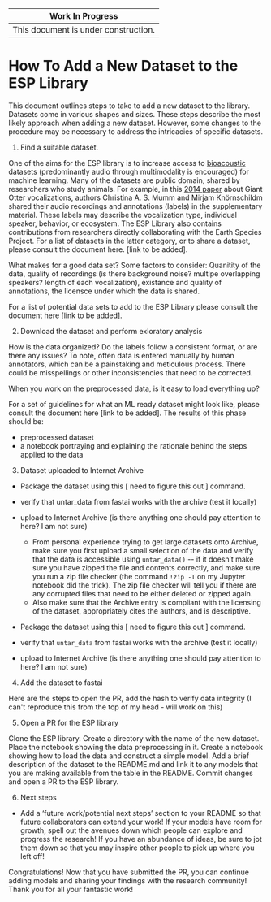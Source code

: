 

| Work In Progress |
| --- |
| This document is under construction. |

# How To Add a New Dataset to the ESP Library

This document outlines steps to take to add a new dataset to the library. Datasets come in various shapes and sizes. These steps describe the most likely approach when adding a new dataset. However, some changes to the procedure may be necessary to address the intricacies of specific datasets. 

1. Find a suitable dataset.

One of the aims for the ESP library is to increase access to [bioacoustic](https://en.wikipedia.org/wiki/Bioacoustics) datasets (predominantly audio through multimodality is encouraged) for machine learning. Many of the datasets are public domain, shared by researchers who study animals. For example, in this [2014 paper](https://journals.plos.org/plosone/article?id=10.1371/journal.pone.0112562#s5) about Giant Otter vocalizations, authors Christina A. S. Mumm and Mirjam Knörnschildm shared their audio recordings and annotations (labels) in the supplementary material. These labels may describe the vocalization type, individual speaker, behavior, or ecosystem. The ESP Library also contains contributions from researchers directly collaborating with the Earth Species Project. For a list of datasets in the latter category, or to share a dataset, please consult the document here. [link to be added].

What makes for a good data set? Some factors to consider: Quanitity of the data, quality of recordings (is there background noise? multipe overlapping speakers? length of each vocalization), existance and quality of annotations, the licensce under which the data is shared.

For a list of potential data sets to add to the ESP Library please consult the document here [link to be added].

2. Download the dataset and perform exloratory analysis

How is the data organized? Do the labels follow a consistent format, or are there any issues? To note, often data is entered manually by human annotators, which can be a painstaking and meticulous process. There could be misspellings or other inconsistencies that need to be corrected.

When you work on the preprocessed data, is it easy to load everything up?

For a set of guidelines for what an ML ready dataset might look like, please consult the document here [link to be added].
The results of this phase should be:

  - preprocessed dataset
  - a notebook portraying and explaining the rationale behind the steps applied to the data
  
3. Dataset uploaded to Internet Archive

  - Package the dataset using this [ need to figure this out ] command.
  - verify that untar_data from fastai works with the archive (test it locally)
  - upload to Internet Archive (is there anything one should pay attention to here? I am not sure) 
    - From personal experience trying to get large datasets onto Archive, make sure you first upload a small selection of the data and verify that the data is accessible using `untar_data()` -- if it doesn’t make sure you have zipped the file and contents correctly, and make sure you run a zip file checker (the command `!zip -T` on my Jupyter notebook did the trick). The zip file checker will tell you if there are any corrupted files that need to be either deleted or zipped again. 
    - Also make sure that the Archive entry is compliant with the licensing of the dataset, appropriately cites the authors, and is descriptive. 

  - Package the dataset using this [ need to figure this out ] command.
  - verify that `untar_data` from fastai works with the archive (test it locally)
  - upload to Internet Archive (is there anything one should pay attention to here? I am not sure)

4. Add the dataset to fastai

Here are the steps to open the PR, add the hash to verify data integrity (I can't reproduce this from the top of my head - will work on this)

5. Open a PR for the ESP library

Clone the ESP library. Create a directory with the name of the new dataset. Place the notebook showing the data preprocessing in it. Create a notebook showing how to load the data and construct a simple model. Add a brief description of the dataset to the README.md and link it to any models that you are making available from the table in the README. Commit changes and open a PR to the ESP library.

6. Next steps
  - Add a ‘future work/potential next steps’ section to your README so that future collaborators can extend your work! If your models have room for growth, spell out the avenues down which people can explore and progress the research! If you have an abundance of ideas, be sure to jot them down so that you may inspire other people to pick up where you left off!
  
Congratulations! Now that you have submitted the PR, you can continue adding models and sharing your findings with the research community! Thank you for all your fantastic work!
